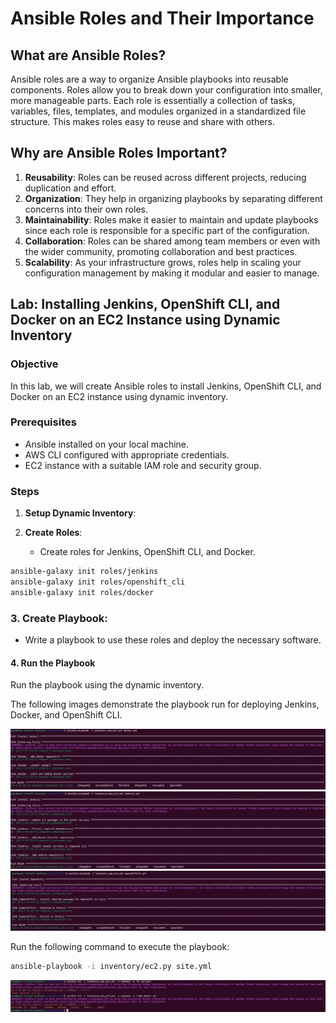 # Ansible Roles and Their Importance

## What are Ansible Roles?

Ansible roles are a way to organize Ansible playbooks into reusable components. Roles allow you to break down your configuration into smaller, more manageable parts. Each role is essentially a collection of tasks, variables, files, templates, and modules organized in a standardized file structure. This makes roles easy to reuse and share with others.

## Why are Ansible Roles Important?

1. **Reusability**: Roles can be reused across different projects, reducing duplication and effort.
2. **Organization**: They help in organizing playbooks by separating different concerns into their own roles.
3. **Maintainability**: Roles make it easier to maintain and update playbooks since each role is responsible for a specific part of the configuration.
4. **Collaboration**: Roles can be shared among team members or even with the wider community, promoting collaboration and best practices.
5. **Scalability**: As your infrastructure grows, roles help in scaling your configuration management by making it modular and easier to manage.

## Lab: Installing Jenkins, OpenShift CLI, and Docker on an EC2 Instance using Dynamic Inventory

### Objective

In this lab, we will create Ansible roles to install Jenkins, OpenShift CLI, and Docker on an EC2 instance using dynamic inventory.

### Prerequisites

- Ansible installed on your local machine.
- AWS CLI configured with appropriate credentials.
- EC2 instance with a suitable IAM role and security group.

### Steps

1. **Setup Dynamic Inventory**:

2. **Create Roles**:
   - Create roles for Jenkins, OpenShift CLI, and Docker.


```bash
ansible-galaxy init roles/jenkins
ansible-galaxy init roles/openshift_cli
ansible-galaxy init roles/docker
```
   
### 3. **Create Playbook**:
   - Write a playbook to use these roles and deploy the necessary software.

#### 4. Run the Playbook

Run the playbook using the dynamic inventory.

The following images demonstrate the playbook run for deploying Jenkins, Docker, and OpenShift CLI.

![](https://github.com/omaRouby/ivolve-ojt/blob/main/ansible/lab-26/Pictures/ansible-docker.png)
![](https://github.com/omaRouby/ivolve-ojt/blob/main/ansible/lab-26/Pictures/ansible-jenkins.png)
![](https://github.com/omaRouby/ivolve-ojt/blob/main/ansible/lab-26/Pictures/ansible-oc.png)

Run the following command to execute the playbook:

```bash
ansible-playbook -i inventory/ec2.py site.yml
```
![](https://github.com/omaRouby/ivolve-ojt/blob/main/ansible/lab-26/Pictures/verify-installation.png)
      


